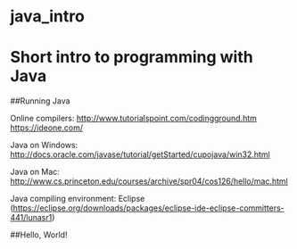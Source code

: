 # java_intro

Short intro to programming with Java
===================
##Running Java

Online compilers: 
http://www.tutorialspoint.com/codingground.htm
https://ideone.com/

Java on Windows: http://docs.oracle.com/javase/tutorial/getStarted/cupojava/win32.html

Java on Mac: http://www.cs.princeton.edu/courses/archive/spr04/cos126/hello/mac.html

Java compiling environment: Eclipse (https://eclipse.org/downloads/packages/eclipse-ide-eclipse-committers-441/lunasr1)

##Hello, World!
